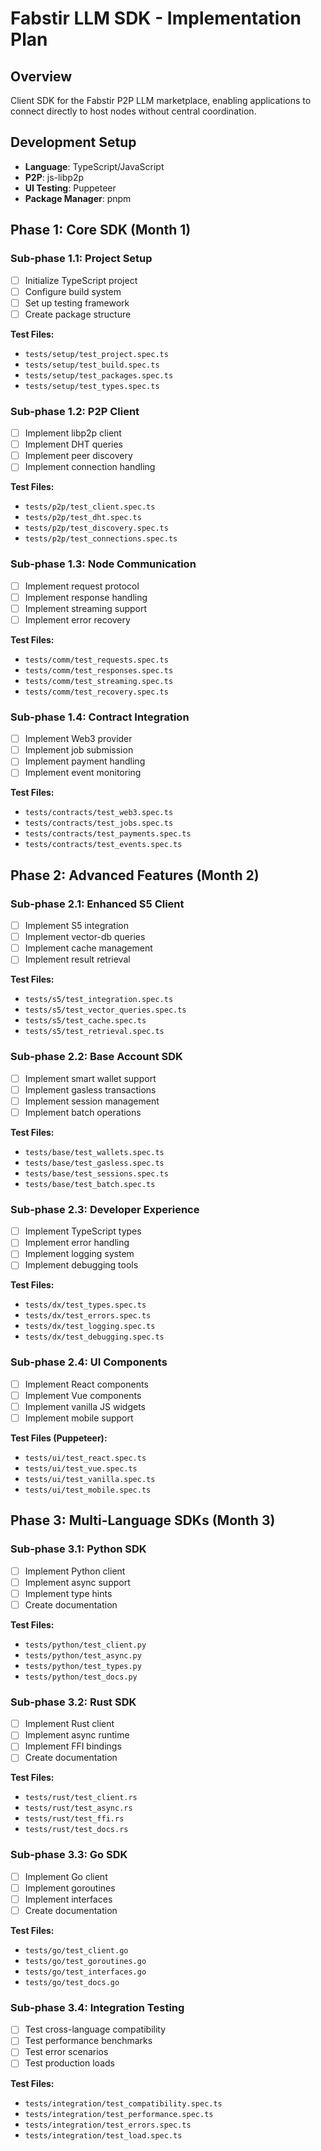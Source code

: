 # Fabstir LLM SDK - Implementation Plan

## Overview

Client SDK for the Fabstir P2P LLM marketplace, enabling applications to connect directly to host nodes without central coordination.

## Development Setup

- **Language**: TypeScript/JavaScript
- **P2P**: js-libp2p
- **UI Testing**: Puppeteer
- **Package Manager**: pnpm

## Phase 1: Core SDK (Month 1)

### Sub-phase 1.1: Project Setup

- [ ] Initialize TypeScript project
- [ ] Configure build system
- [ ] Set up testing framework
- [ ] Create package structure

**Test Files:**

- `tests/setup/test_project.spec.ts`
- `tests/setup/test_build.spec.ts`
- `tests/setup/test_packages.spec.ts`
- `tests/setup/test_types.spec.ts`

### Sub-phase 1.2: P2P Client

- [ ] Implement libp2p client
- [ ] Implement DHT queries
- [ ] Implement peer discovery
- [ ] Implement connection handling

**Test Files:**

- `tests/p2p/test_client.spec.ts`
- `tests/p2p/test_dht.spec.ts`
- `tests/p2p/test_discovery.spec.ts`
- `tests/p2p/test_connections.spec.ts`

### Sub-phase 1.3: Node Communication

- [ ] Implement request protocol
- [ ] Implement response handling
- [ ] Implement streaming support
- [ ] Implement error recovery

**Test Files:**

- `tests/comm/test_requests.spec.ts`
- `tests/comm/test_responses.spec.ts`
- `tests/comm/test_streaming.spec.ts`
- `tests/comm/test_recovery.spec.ts`

### Sub-phase 1.4: Contract Integration

- [ ] Implement Web3 provider
- [ ] Implement job submission
- [ ] Implement payment handling
- [ ] Implement event monitoring

**Test Files:**

- `tests/contracts/test_web3.spec.ts`
- `tests/contracts/test_jobs.spec.ts`
- `tests/contracts/test_payments.spec.ts`
- `tests/contracts/test_events.spec.ts`

## Phase 2: Advanced Features (Month 2)

### Sub-phase 2.1: Enhanced S5 Client

- [ ] Implement S5 integration
- [ ] Implement vector-db queries
- [ ] Implement cache management
- [ ] Implement result retrieval

**Test Files:**

- `tests/s5/test_integration.spec.ts`
- `tests/s5/test_vector_queries.spec.ts`
- `tests/s5/test_cache.spec.ts`
- `tests/s5/test_retrieval.spec.ts`

### Sub-phase 2.2: Base Account SDK

- [ ] Implement smart wallet support
- [ ] Implement gasless transactions
- [ ] Implement session management
- [ ] Implement batch operations

**Test Files:**

- `tests/base/test_wallets.spec.ts`
- `tests/base/test_gasless.spec.ts`
- `tests/base/test_sessions.spec.ts`
- `tests/base/test_batch.spec.ts`

### Sub-phase 2.3: Developer Experience

- [ ] Implement TypeScript types
- [ ] Implement error handling
- [ ] Implement logging system
- [ ] Implement debugging tools

**Test Files:**

- `tests/dx/test_types.spec.ts`
- `tests/dx/test_errors.spec.ts`
- `tests/dx/test_logging.spec.ts`
- `tests/dx/test_debugging.spec.ts`

### Sub-phase 2.4: UI Components

- [ ] Implement React components
- [ ] Implement Vue components
- [ ] Implement vanilla JS widgets
- [ ] Implement mobile support

**Test Files (Puppeteer):**

- `tests/ui/test_react.spec.ts`
- `tests/ui/test_vue.spec.ts`
- `tests/ui/test_vanilla.spec.ts`
- `tests/ui/test_mobile.spec.ts`

## Phase 3: Multi-Language SDKs (Month 3)

### Sub-phase 3.1: Python SDK

- [ ] Implement Python client
- [ ] Implement async support
- [ ] Implement type hints
- [ ] Create documentation

**Test Files:**

- `tests/python/test_client.py`
- `tests/python/test_async.py`
- `tests/python/test_types.py`
- `tests/python/test_docs.py`

### Sub-phase 3.2: Rust SDK

- [ ] Implement Rust client
- [ ] Implement async runtime
- [ ] Implement FFI bindings
- [ ] Create documentation

**Test Files:**

- `tests/rust/test_client.rs`
- `tests/rust/test_async.rs`
- `tests/rust/test_ffi.rs`
- `tests/rust/test_docs.rs`

### Sub-phase 3.3: Go SDK

- [ ] Implement Go client
- [ ] Implement goroutines
- [ ] Implement interfaces
- [ ] Create documentation

**Test Files:**

- `tests/go/test_client.go`
- `tests/go/test_goroutines.go`
- `tests/go/test_interfaces.go`
- `tests/go/test_docs.go`

### Sub-phase 3.4: Integration Testing

- [ ] Test cross-language compatibility
- [ ] Test performance benchmarks
- [ ] Test error scenarios
- [ ] Test production loads

**Test Files:**

- `tests/integration/test_compatibility.spec.ts`
- `tests/integration/test_performance.spec.ts`
- `tests/integration/test_errors.spec.ts`
- `tests/integration/test_load.spec.ts`
